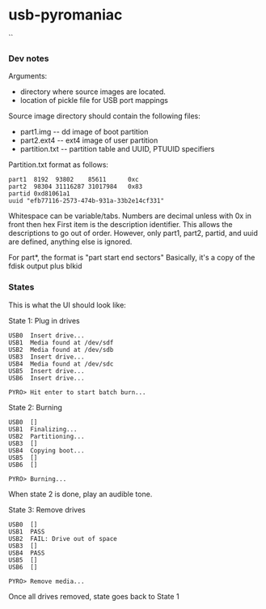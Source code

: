 # usb-pyromaniac
``
### Dev notes
Arguments: 
* directory where source images are located.
* location of pickle file for USB port mappings

Source image directory should contain the following files:
* part1.img -- dd image of boot partition
* part2.ext4 -- ext4 image of user partition
* partition.txt -- partition table and UUID, PTUUID specifiers

Partition.txt format as follows:
```text
part1  8192  93802    85611      0xc
part2  98304 31116287 31017984   0x83
partid 0xd81061a1
uuid "efb77116-2573-474b-931a-33b2e14cf331"
``` 
Whitespace can be variable/tabs. Numbers are decimal unless with 0x in front then hex
First item is the description identifier. This allows the descriptions to go out
of order. However, only part1, part2, partid, and uuid are defined, anything else
is ignored.

For part*, the format is "part  start end sectors"
Basically, it's a copy of the fdisk output plus blkid

### States

This is what the UI should look like:

State 1: Plug in drives
```text
USB0  Insert drive...
USB1  Media found at /dev/sdf
USB2  Media found at /dev/sdb
USB3  Insert drive...
USB4  Media found at /dev/sdc
USB5  Insert drive...
USB6  Insert drive...

PYRO> Hit enter to start batch burn... 
```

State 2: Burning
```text
USB0  []
USB1  Finalizing...
USB2  Partitioning...
USB3  []
USB4  Copying boot...
USB5  []
USB6  []

PYRO> Burning... 
```
When state 2 is done, play an audible tone.

State 3: Remove drives
```text
USB0  []
USB1  PASS
USB2  FAIL: Drive out of space
USB3  []
USB4  PASS
USB5  []
USB6  []

PYRO> Remove media...
```

Once all drives removed, state goes back to State 1
